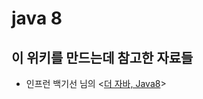# java 8

## 이 위키를 만드는데 참고한 자료들&#x20;

* 인프런 백기선 님의 <[더 자바, Java8](https://www.inflearn.com/course/the-java-java8/dashboard)>

